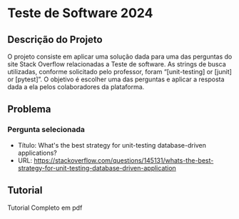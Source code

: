 # Teste de Software 2024

## Descrição do Projeto

O projeto consiste em aplicar uma solução dada para uma das perguntas do site Stack Overflow relacionadas a Teste de software. As strings de busca utilizadas, conforme solicitado pelo professor, foram “[unit-testing] or [junit] or [pytest]”. O objetivo é escolher uma das perguntas e aplicar a resposta dada a ela pelos colaboradores da plataforma.

## Problema

### Pergunta selecionada

- Título: What's the best strategy for unit-testing database-driven applications?
- URL: https://stackoverflow.com/questions/145131/whats-the-best-strategy-for-unit-testing-database-driven-application


## Tutorial

Tutorial Completo em pdf

